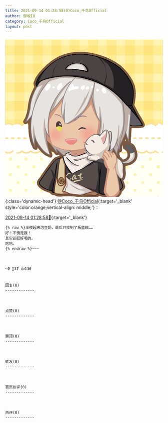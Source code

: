 ```yaml
---
title: 2021-09-14 01:28:58(0)Coco_千鸟Official
author: 御坂IO
category: Coco_千鸟Official
layout: post
---
```


![img](/images/85e485bc0dbd0cde4d15f24d7cffe9704618ad10.jpg){:class='dynamic-head'}
[@Coco_千鸟Official](https://space.bilibili.com/1891728206/dynamic){:target='_blank' style='color:orange;vertical-align: middle;'}：

[2021-09-14 01:28:58🔗](https://t.bilibili.com/570009754376927162){:target='_blank'}

~~~
{% raw %}半夜起来泡豆奶，最后只找到了板蓝根……
好！不愧是我！
其实还挺好喝的。
哈哈。
{% endraw %}~~~



↪️0 💬37 👍136


回复(0)
-------------



点赞(0)
-------------



置顶(0)
-------------



转发(0)
-------------



首页热评(0)
-------------



热评(0)
-------------



